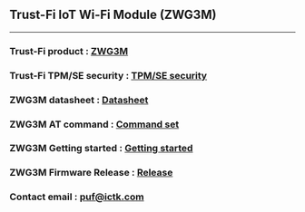 ## Trust-Fi IoT Wi-Fi Module (ZWG3M)
---

### Trust-Fi product : [ZWG3M](/zwg3m-module.html)

### Trust-Fi TPM/SE security : [TPM/SE security](/TrustFi-security.html)

### ZWG3M  datasheet : [Datasheet](/files/ZWG3M-Datasheet-v1.0.pdf)

### ZWG3M  AT command : [Command set](/files/ZWG3M-ATcommand-v1.0.pdf)

### ZWG3M Getting started : [Getting started](/zwg3m-GettingStarted.html)

### ZWG3M Firmware Release : [Release](/Firmware-release.md)

### Contact email : [puf@ictk.com](http://ictk.com/contactUs/)


